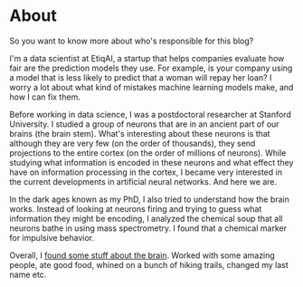 # About

So you want to know more about who's responsible for this blog? 

I'm a data scientist at EtiqAI, a startup that helps companies evaluate how fair are the prediction models they use. For example, is your company using a model that is less likely to predict that a woman will repay her loan? I worry a lot about what kind of mistakes machine learning models make, and how I can fix them.  

Before working in data science, I was a postdoctoral researcher at Stanford University. I studied a group of neurons that are in an ancient part of our brains (the brain stem). What's interesting about these neurons is that although they are very few (on the order of thousands), they send projections to the entire cortex (on the order of millions of neurons). While studying what information is encoded in these neurons and what effect they have on information processing in the cortex, I became very interested in the current developments in artificial neural networks. And here we are. 

In the dark ages known as my PhD, I also tried to understand how the brain works. Instead of looking at neurons firing and trying to guess what information they might be encoding, I analyzed the chemical soup that all neurons bathe in using mass spectrometry. I found that a chemical marker for impulsive behavior. 

Overall, I [found some stuff about the brain](https://scholar.google.com/citations?user=H9Vd50IAAAAJ&hl=en). Worked with some amazing people, ate good food, whined on a bunch of hiking trails, changed my last name etc.
